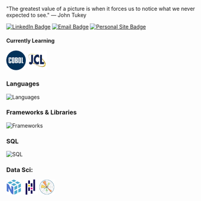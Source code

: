 <p>"The greatest value of a picture is when it forces us to notice what we never expected to see." — John Tukey</p>

<a href="https://www.linkedin.com/in/aaliyah-harper/" rel="noopener noreferrer" target="_blank"><img src="https://img.shields.io/badge/LinkedIn-blue?style=for-the-badge&logo=linkedin&logoColor=white" alt="LinkedIn Badge"/></a>
<a href="mailto:aeverly14@pm.me" rel="noopener noreferrer" target="_blank"><img src="https://img.shields.io/badge/Email-585191?style=for-the-badge&logo=protonmail&logoColor=white" alt="Email Badge"/></a>
<a href="https://aileks.dev/" rel="noopener noreferrer" target="_blank"><img src="https://img.shields.io/badge/Portfolio-1F1F1F?style=for-the-badge&logo=git&logoColor=white" alt="Personal Site Badge"/></a>

#### Currently Learning
<img src="img/COBOL.png" alt="COBOL" width="52" /> <img src="img/JCL.png" alt="JCL" width="52" />

### Languages
<img src="https://skillicons.dev/icons?i=html,css,js,ts,py,r,php,bash&perline=4" alt="Languages" />

### Frameworks & Libraries
<img src="https://skillicons.dev/icons?i=laravel,react,nextjs,vue,tailwindcss,express,flask,redux&perline=4" alt="Frameworks" />

### SQL
<img src="https://skillicons.dev/icons?i=sqlite,mysql,postgres,sequelize&perline=4" alt="SQL" />
  
### Data Sci:
<img src="https://github.com/devicons/devicon/blob/master/icons/numpy/numpy-original.svg" height="40" alt="Numpy" /> <img src="https://github.com/devicons/devicon/blob/master/icons/pandas/pandas-original.svg" height="40" alt="Pandas" /> <img src="https://github.com/devicons/devicon/blob/master/icons/matplotlib/matplotlib-original.svg" height="40" alt="Matplotlib" />
